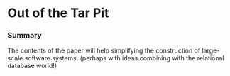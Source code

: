 # Out of the Tar Pit

### Summary 

The contents of the paper will help simplifying the construction of large-scale software systems. (perhaps with ideas combining with the relational database world!)
